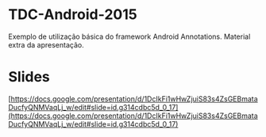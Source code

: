 TDC-Android-2015
===================
Exemplo de utilização básica do framework Android Annotations.
Material extra da apresentação.

Slides
===================
[https://docs.google.com/presentation/d/1DcIkFi1wHwZjuiS83s4ZsGEBmataDucfyQNMVaqLj_w/edit#slide=id.g314cdbc5d_0_17](https://docs.google.com/presentation/d/1DcIkFi1wHwZjuiS83s4ZsGEBmataDucfyQNMVaqLj_w/edit#slide=id.g314cdbc5d_0_17)

